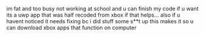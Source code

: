 im fat and too busy not working at school and u can finish my code if u want its a uwp app that was half recoded from xbox if that helps...
also if u havent noticed it needs fixing bc i did stuff some s**t up
this makes it so u can download xbox apps that function on computer 

